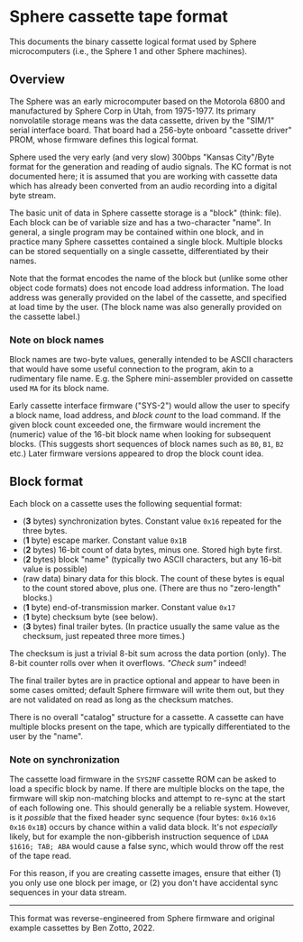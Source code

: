 # Sphere cassette tape format

This documents the binary cassette logical format used by Sphere microcomputers (i.e., the Sphere 1 and other Sphere machines). 

## Overview

The Sphere was an early microcomputer based on the Motorola 6800 and manufactured by Sphere Corp in Utah, from 1975-1977. Its primary nonvolatile storage means was the data cassette, driven by the "SIM/1" serial interface board. That board had a 256-byte onboard "cassette driver" PROM, whose firmware defines this logical format. 

Sphere used the very early (and very slow) 300bps "Kansas City"/Byte format for the generation and reading of audio signals. The KC format is not documented here; it is assumed that you are working with cassette data which has already been converted from an audio recording into a digital byte stream.

The basic unit of data in Sphere cassette storage is a "block" (think: file). Each block can be of variable size and has a two-character "name". In general, a single program may be contained within one block, and in practice many Sphere cassettes contained a single block. Multiple blocks can be stored sequentially on a single cassette, differentiated by their names.

Note that the format encodes the name of the block but (unlike some other object code formats) does not encode load address information. The load address was generally provided on the label of the cassette, and specified at load time by the user. (The block name was also generally provided on the cassette label.)

### Note on block names

Block names are two-byte values, generally intended to be ASCII characters that would have some useful connection to the program, akin to a rudimentary file name. E.g. the Sphere mini-assembler provided on cassette used `MA` for its block name. 

Early cassette interface firmware ("SYS-2") would allow the user to specify a block name, load address, and *block count* to the load command. If the given block count exceeded one, the firmware would increment the (numeric) value of the 16-bit block name when looking for subsequent blocks. (This suggests short sequences of block names such as `B0`, `B1`, `B2` etc.) Later firmware versions appeared to drop the block count idea.

## Block format

Each block on a cassette uses the following sequential format:

- (**3** bytes) synchronization bytes. Constant value `0x16` repeated for the three bytes.
- (**1** byte) escape marker. Constant value `0x1B`
- (**2** bytes) 16-bit count of data bytes, minus one. Stored high byte first.
- (**2** bytes) block "name" (typically two ASCII characters, but any 16-bit value is possible)
- (raw data) binary data for this block. The count of these bytes is equal to the count stored above, plus one. (There are thus no "zero-length" blocks.)
- (**1** byte) end-of-transmission marker. Constant value `0x17`
- (**1** byte) checksum byte (see below).
- (**3** bytes) final trailer bytes. (In practice usually the same value as the checksum, just repeated three more times.)

The checksum is just a trivial 8-bit sum across the data portion (only). The 8-bit counter rolls over when it overflows. _"Check sum"_ indeed!

The final trailer bytes are in practice optional and appear to have been in some cases omitted; default Sphere firmware will write them out, but they are not validated on read as long as the checksum matches.
 
There is no overall "catalog" structure for a cassette. A cassette can have multiple blocks present on the tape, which are typically differentiated to the user by the "name". 

### Note on synchronization

The cassette load firmware in the `SYS2NF` cassette ROM can be asked to load a specific block by name. If there are multiple blocks on the tape, the firmware will skip non-matching blocks and attempt to re-sync at the start of each following one. This should generally be a reliable system. However, is it _possible_ that the fixed header sync sequence (four bytes: `0x16` `0x16` `0x16` `0x1B`) occurs by chance within a valid data block. It's not *especially* likely, but for example the non-gibberish instruction sequence of `LDAA $1616; TAB; ABA` would cause a false sync, which would throw off the rest of the tape read.

For this reason, if you are creating cassette images, ensure that either (1) you only use one block per image, or (2) you don't have accidental sync sequences in your data stream. 

-----

This format was reverse-engineered from Sphere firmware and original example cassettes by Ben Zotto, 2022.

